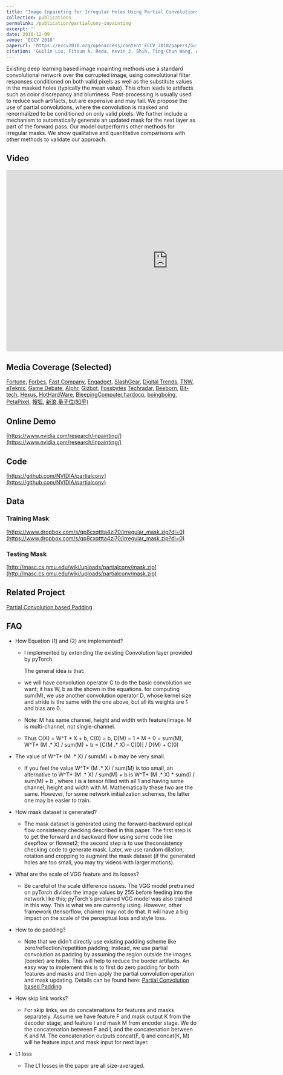 ```yaml
---
title: "Image Inpainting for Irregular Holes Using Partial Convolutions"
collection: publications
permalink: /publication/partialconv-inpainting
excerpt: ''
date: 2018-12-09
venue: 'ECCV 2018'
paperurl: 'https://eccv2018.org/openaccess/content_ECCV_2018/papers/Guilin_Liu_Image_Inpainting_for_ECCV_2018_paper.pdf'
citation: 'Guilin Liu, Fitsum A. Reda, Kevin J. Shih, Ting-Chun Wang, Andrew Tao, Bryan Catanzaro, Image Inpainting for Irregular Holes Using Partial Convolutions, Proceedings of the European Conference on Computer Vision (ECCV) 2018.'
---
```


Existing deep learning based image inpainting methods use a standard convolutional network over the corrupted image, using convolutional filter responses conditioned on both valid pixels as well as the substitute values in the masked holes (typically the mean value). This often leads to artifacts such as color discrepancy and blurriness. Post-processing is usually used to reduce such artifacts, but are expensive and may fail. We propose the use of partial convolutions, where the convolution is masked and renormalized to be conditioned on only valid pixels. We further include a mechanism to automatically generate an updated mask for the next layer as part of the forward pass. Our model outperforms other methods for irregular masks. We show qualitative and quantitative comparisons with other methods to validate our approach.


## Video

<iframe width="853" height="480" src="https://www.youtube.com/embed/gg0F5JjKmhA" frameborder="0" allow="accelerometer; autoplay; encrypted-media; gyroscope; picture-in-picture" allowfullscreen></iframe>

## Media Coverage (Selected)

[Fortune](http://fortune.com/2018/04/24/nvidia-artificial-intelligence-images/), [Forbes](https://www.forbes.com/sites/nvidia/2018/06/15/ai-research-is-pushing-the-limits-of-whats-possible/?linkId=100000002773533#54ef3a64ae75), [Fast Company](https://www.fastcompany.com/40563129/ai-can-now-reconstruct-your-exs-scratched-out-face-in-photos), [Engadget](https://www.engadget.com/2018/04/24/nvidia-ai-fixes-photos/), [SlashGear](https://www.slashgear.com/nvidia-neural-network-reconstructs-images-with-missing-parts-25528443/), [Digital Trends](https://www.digitaltrends.com/photography/nvidia-inpainting-ai-healing-brush-tool/), [TNW](https://thenextweb.com/artificial-intelligence/2018/04/24/nvidias-ai-reconstructs-partially-erased-images-with-jaw-dropping-accuracy/), [eTeknix](https://www.eteknix.com/nvidia-shows-off-impressive-ai-photo-reconstruction-abilities/), [Game Debate](http://www.game-debate.com/news/24974/nvidias-new-ai-tech-can-reconstruct-corrupt-images-with-near-perfect-results), [Alphr](http://www.alphr.com/artificial-intelligence/1009180/nvidia-ai-restore-damaged-old-photos), [Gizbot](https://www.gizbot.com/news/nvidia-s-new-ai-imaging-technique-can-resurrect-your-old-damaged-pictures-050009.html), [Fossbytes](https://fossbytes.com/nvidia-imaging-technique-reconstruct-photos/) [Techradar](https://www.techradar.com/news/nvidias-amazing-deep-learning-tool-can-reconstruct-incomplete-photos), [Beeborn](https://beebom.com/nvidia-feature-repair-images/), [Bit-tech](https://www.techradar.com/news/nvidias-amazing-deep-learning-tool-can-reconstruct-incomplete-photos), [Hexus](http://www.hexus.net/tech/news/software/117515-nvidia-shows-ai-tech-realistic-reconstruction-photos/), [HotHardWare](https://hothardware.com/news/nvidia-inpainting-ai-rebuild-corrupted-damaged-images), [BleepingComputer](https://www.bleepingcomputer.com/news/technology/nvidia-develops-ai-that-reconstructs-corrupted-images/),[hardocp](https://www.hardocp.com/news/2018/04/23/nvidia_ai_inpainting_cool_as_hell), [boingboing](https://boingboing.net/2018/04/23/a-i-reconstructs-incomplete-p.html), [PetaPixel](https://petapixel.com/2018/04/23/nvidias-ai-powered-content-aware-fill-is-mind-blowing/), [&#25628;&#29392;](http://www.sohu.com/a/229392616_473283), [&#26032;&#28010;](http://t.cj.sina.com.cn/articles/view/1649597805/6252dd6d019005h9n),[&#37327;&#23376;&#20301;(&#30693;&#20046;)](https://zhuanlan.zhihu.com/p/36116821)

## Online Demo
[https://www.nvidia.com/research/inpainting/](https://www.nvidia.com/research/inpainting/)

## Code
[https://github.com/NVIDIA/partialconv](https://github.com/NVIDIA/partialconv)

## Data

### Training Mask

[https://www.dropbox.com/s/qp8cxqttta4zi70/irregular_mask.zip?dl=0](https://www.dropbox.com/s/qp8cxqttta4zi70/irregular_mask.zip?dl=0)


### Testing Mask

[http://masc.cs.gmu.edu/wiki/uploads/partialconv/mask.zip](http://masc.cs.gmu.edu/wiki/uploads/partialconv/mask.zip)


## Related Project

[Partial Convolution based Padding](../publication/partialconv-padding)

## FAQ

- How Equation (1) and (2) are implemented?
	- I implemented by extending the existing Convolution layer provided by pyTorch. 

		The general idea is that: 
	- we will have convolution operator C to do the basic convolution we want; it has W, b as the shown in the equations. for computing sum(M), we use another convolution operator D, whose kernel size and stride is the same with the one above, but all its weights are 1 and bias are 0.
	- Note: M has same channel, height and width with feature/image. M is multi-channel, not single-channel.
	- Thus C(X) = W^T * X + b, C(0) = b, D(M) = 1 * M + 0 = sum(M), W^T* (M .* X) / sum(M) + b = [C(M .* X) – C(0)] / D(M) + C(0) 


- The value of W^T* (M .* X) / sum(M) + b may be very small.
	- If you feel the value W^T* (M .* X) / sum(M) is too small, an alternative to W^T* (M .* X) / sum(M) + b is W^T* (M .* X) * sum(I) / sum(M) + b , where I is a tensor filled with all 1 and having same channel, height and width with M. Mathematically these two are the same. However, for some network initialization schemes, the latter one may be easier to train.

- How mask dataset is generated?
	- The mask dataset is generated using the forward-backward optical flow consistency checking described in this paper. The first step is to get the forward and backward flow using some code like deepflow or flownet2; the second step is to use theconsistency checking code to generate mask. Later, we use random dilation, rotation and cropping to augment the mask dataset (if the generated holes are too small, you may try videos with larger motions).


- What are the scale of VGG feature and its losses?
	- Be careful of the scale difference issues. The VGG model pretrained on pyTorch divides the image values by 255 before feeding into the network like this; pyTorch's pretrained VGG model was also trained in this way. This is what we are currently using. However, other framework (tensorflow, chainer) may not do that. It will have a big impact on the scale of the perceptual loss and style loss. 

- How to do padding?
	- Note that we didn't directly use existing padding scheme like zero/reflection/repetition padding; instead, we use partial convolution as padding by assuming the region outside the images (border) are holes. This will help to reduce the border artifacts. An easy way to implement this is to first do zero padding for both features and masks and then apply the partial convolution operation and mask updating. Details can be found here: [Partial Convolution based Padding](../publication/partialconv-padding)


- How skip link works?
	- For skip links, we do concatenations for features and masks separately. Assume we have feature F and mask output K from the decoder stage, and feature I and mask M from encoder stage. We do the concatenation between F and I, and the concatenation between K and M. The concatenation outputs concat(F, I) and concat(K, M) will he feature input and mask input for next layer.


- L1 loss
	- The L1 losses in the paper are all size-averaged. 



<!-- <video width="640" height="480" controls>
  <source src="https://drive.google.com/uc?export=view&id=11_WDpit5ETTXwZx5g4LmnkB0elVdiXT4" type="video/mp4">Your browser does not support the video tag.
</video>
 -->

